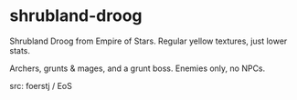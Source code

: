 # shrubland-droog

Shrubland Droog from Empire of Stars. Regular yellow textures, just lower stats.

Archers, grunts & mages, and a grunt boss. Enemies only, no NPCs.

src: foerstj / EoS
